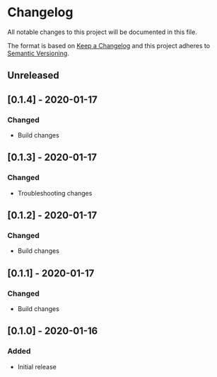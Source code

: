 # Changelog
All notable changes to this project will be documented in this file.

The format is based on [Keep a Changelog](http://keepachangelog.com/en/1.0.0/)
and this project adheres to [Semantic
Versioning](http://semver.org/spec/v2.0.0.html).

## Unreleased

## [0.1.4] - 2020-01-17

### Changed
- Build changes

## [0.1.3] - 2020-01-17

### Changed
- Troubleshooting changes

## [0.1.2] - 2020-01-17

### Changed
- Build changes

## [0.1.1] - 2020-01-17

### Changed
- Build changes

## [0.1.0] - 2020-01-16

### Added
- Initial release
